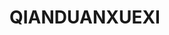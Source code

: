 # QIANDUANXUEXI<!DOCTYPE html>
<html lang="en">
<head>
    <meta charset="UTF-8">
    <meta name="viewport" content="width=device-width, initial-scale=1.0">
    <meta http-equiv="X-UA-Compatible" content="ie=edge">
    <title>登录界面</title>
    <style type="text/css">
    .dakuang{
        width:600px;
        height:500px;
        border:0.49px solid black;
        margin: 20px auto;
        margin-top: 5%;
        border-radius:10px 10px;

 }
    .xiaokuang8{
        width: 600px;
        height: 80px;
        background: gray;;
        margin-top: -3px;
        opacity:0.2;
        border-top-left-radius:10px;
        border-top-right-radius:10px;
        
    }  
    .neikuang{ 
        width:300px;
        height:400px;
        border:2px solid rgb(255, 255, 255);
        margin: 10px auto;
        margin-top: 5%;

    }
    a{
            text-decoration:none
          
    }
    p {
        font-size；5px；
    }
    </style>
   
</head>
<body>
    <div class="dakuang" >
       <div class="xiaokuang8" ></div>
       <h1 style="padding-left:10px;padding-top:10px;margin-top:-75px;opacity:0.4;">登录</h1> 
     <div class="neikuang">
       <H2 style="text-align:left;opacity:0.4;">手机号 或 Email</H2>
       <input type="text" placeholder="11位手机号 或 Email" style="width:290px;height:35px;font-size:25px;margin-top:-10px;border-radius:5px;">
       <H2 style="text-align:left;opacity:0.4;">密码<a href="https://www.baidu.com/?tn=21002492_21_hao_pg" style="color: green;float:right;font-size: 20px;">忘记密码</a></H2>
       <input type="password"  placeholder="请输入密码" style="width:290px;height:35px;font-size:25px;margin-top:-10px;border-radius:5px;">
       <a href="https://www.baidu.com/?tn=21002492_21_hao_pg" style="color:green;display:block;height:35px;width:290px;line-height:35px;" >手机验证码登录</a>
       <button style="background-color: green;width:295px;height:35px;color: honeydew;opacity: 0.5;">登录</button>
       <a href="https://www.baidu.com/?tn=21002492_21_hao_pg" style="color:black;display:block;text-align: center;opacity:0.3;" >更多登录方式</a>
       <a href="https://www.baidu.com/?tn=21002492_21_hao_pg" style="display: inline;"><img src="D:\ps文件\导出文件\qq.jpg"></a>
       <button style="text-align: center;display: block;background: white;width:295px;height:35px;border-style: solid;">注册新账号</button>
        <p style="font-size:15px;">继续表示你同意<a href="https://www.baidu.com/?tn=21002492_21_hao_pg"style="color: green">《服务条款》</a>和<a href="https://www.baidu.com/?tn=21002492_21_hao_pg"style="color: green">《隐私政策》
            </a></p>

     </div>  
   
 


    </div> 
</body>
</html>
